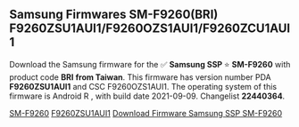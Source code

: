 <h2>Samsung Firmwares SM-F9260(BRI) F9260ZSU1AUI1/F9260OZS1AUI1/F9260ZCU1AUI1</h2>
Download the Samsung firmware for the ✅ <strong>Samsung SSP </strong> ⭐ <strong>SM-F9260</strong> with product code <strong>BRI</strong> <strong> from Taiwan</strong>. This firmware has version number PDA <strong>F9260ZSU1AUI1</strong> and CSC F9260OZS1AUI1. The operating system of this firmware is Android R , with build date 2021-09-09. Changelist <strong>22440364</strong>.


[SM-F9260](https://samfirm.shop/samsung/model/SM-F9260)
[F9260ZSU1AUI1](https://samfirm.shop/samsung/pda/F9260ZSU1AUI1)
[Download Firmware Samsung SSP SM-F9260](https://samfirm.shop/samsung/firmware/454492)
